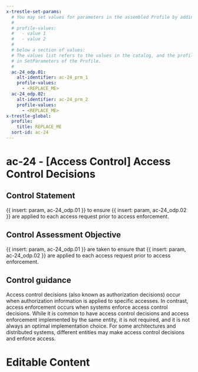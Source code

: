 ```yaml
---
x-trestle-set-params:
  # You may set values for parameters in the assembled Profile by adding
  #
  # profile-values:
  #   - value 1
  #   - value 2
  #
  # below a section of values:
  # The values list refers to the values in the catalog, and the profile-values represent values
  # in SetParameters of the Profile.
  #
  ac-24_odp.01:
    alt-identifier: ac-24_prm_1
    profile-values:
      - <REPLACE_ME>
  ac-24_odp.02:
    alt-identifier: ac-24_prm_2
    profile-values:
      - <REPLACE_ME>
x-trestle-global:
  profile:
    title: REPLACE_ME
  sort-id: ac-24
---
```


# ac-24 - \[Access Control\] Access Control Decisions

## Control Statement

{{ insert: param, ac-24_odp.01 }} to ensure {{ insert: param, ac-24_odp.02 }} are applied to each access request prior to access enforcement.

## Control Assessment Objective

{{ insert: param, ac-24_odp.01 }} are taken to ensure that {{ insert: param, ac-24_odp.02 }} are applied to each access request prior to access enforcement.

## Control guidance

Access control decisions (also known as authorization decisions) occur when authorization information is applied to specific accesses. In contrast, access enforcement occurs when systems enforce access control decisions. While it is common to have access control decisions and access enforcement implemented by the same entity, it is not required, and it is not always an optimal implementation choice. For some architectures and distributed systems, different entities may make access control decisions and enforce access.

# Editable Content

<!-- Make additions and edits below -->
<!-- The above represents the contents of the control as received by the profile, prior to additions. -->
<!-- If the profile makes additions to the control, they will appear below. -->
<!-- The above markdown may not be edited but you may edit the content below, and/or introduce new additions to be made by the profile. -->
<!-- If there is a yaml header at the top, parameter values may be edited. Use --set-parameters to incorporate the changes during assembly. -->
<!-- The content here will then replace what is in the profile for this control, after running profile-assemble. -->
<!-- The current profile has no added parts for this control, but you may add new ones here. -->
<!-- Each addition must have a heading either of the form ## Control my_addition_name -->
<!-- or ## Part a. (where the a. refers to one of the control statement labels.) -->
<!-- "## Control" parts are new parts added after the statement part. -->
<!-- "## Part" parts are new parts added into the top-level statement part with that label. -->
<!-- Subparts may be added with nested hash levels of the form ### My Subpart Name -->
<!-- underneath the parent ## Control or ## Part being added -->
<!-- See https://ibm.github.io/compliance-trestle/tutorials/ssp_profile_catalog_authoring/ssp_profile_catalog_authoring for guidance. -->
